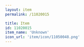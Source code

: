 ```yaml
---
layout: item
permalink: /11020015

title: Item
id: 11020015
item_name: 'Unknown'
icon_url: 'item/icon/11050048.png'
---
```

